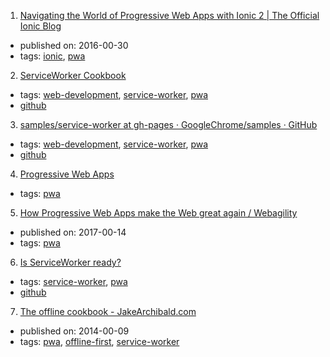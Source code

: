 1. [Navigating the World of Progressive Web Apps with Ionic 2  |  The Official Ionic Blog](http://blog.ionic.io/navigating-the-world-of-progressive-web-apps-with-ionic-2/)
  * published on: 2016-00-30
  * tags: [ionic](tags/ionic.md), [pwa](tags/pwa.md)
2. [ServiceWorker Cookbook](https://serviceworke.rs/)
  * tags: [web-development](tags/web-development.md), [service-worker](tags/service-worker.md), [pwa](tags/pwa.md)
  * [github](https://github.com/mozilla/serviceworker-cookbook)
3. [samples/service-worker at gh-pages · GoogleChrome/samples · GitHub](https://github.com/GoogleChrome/samples/tree/gh-pages/service-worker)
  * tags: [web-development](tags/web-development.md), [service-worker](tags/service-worker.md), [pwa](tags/pwa.md)
  * [github](https://github.com/GoogleChrome/samples/tree/gh-pages/service-worker)
4. [Progressive Web Apps](https://developers.google.com/web/progressive-web-apps/)
  * tags: [pwa](tags/pwa.md)
5. [How Progressive Web Apps make the Web great again / Webagility](http://webagility.com/posts/how-progressive-web-apps-make-the-web-great-again)
  * published on: 2017-00-14
  * tags: [pwa](tags/pwa.md)
6. [Is ServiceWorker ready?](https://jakearchibald.github.io/isserviceworkerready/)
  * tags: [service-worker](tags/service-worker.md), [pwa](tags/pwa.md)
  * [github](https://github.com/jakearchibald/isserviceworkerready)
7. [The offline cookbook - JakeArchibald.com](https://jakearchibald.com/2014/offline-cookbook/)
  * published on: 2014-00-09
  * tags: [pwa](tags/pwa.md), [offline-first](tags/offline-first.md), [service-worker](tags/service-worker.md)
